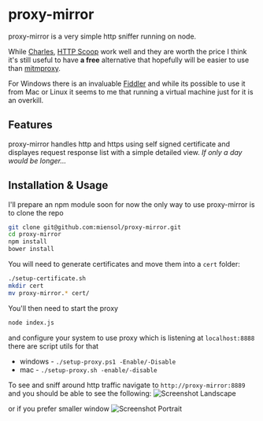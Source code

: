 proxy-mirror
============

proxy-mirror is a very simple http sniffer running on node.

While [Charles](http://www.charlesproxy.com/), [HTTP Scoop](http://www.tuffcode.com/) work well and they are worth the price I think it's still useful to have **a free** alternative that hopefully will be easier to use than [mitmproxy](http://mitmproxy.org/).

For Windows there is an invaluable [Fiddler](http://fiddler2.com/) and while its possible to use it from Mac or Linux it seems to me that running a virtual machine just for it is an overkill.

Features
-----

proxy-mirror handles http and https using self signed certificate and displayes request response list with a simple detailed view.
*If only a day would be longer...*

Installation &amp; Usage
-----
I'll prepare an npm module soon for now the only way to use proxy-mirror is to clone the repo
```bash
git clone git@github.com:miensol/proxy-mirror.git
cd proxy-mirror
npm install
bower install
```

You will need to generate certificates and move them into a `cert` folder:

```bash
./setup-certificate.sh
mkdir cert
mv proxy-mirror.* cert/
```

You'll then need to start the proxy
```bash
node index.js
```

and configure your system to use proxy which is listening at `localhost:8888` there are script utils for that
- windows - `./setup-proxy.ps1 -Enable/-Disable`
- mac - `./setup-proxy.sh -enable/-disable`

To see and sniff around http traffic navigate to `http://proxy-mirror:8889` and you should be able to see the following:
![Screenshot Landscape](https://raw.github.com/miensol/proxy-mirror/master/misc/screenshot-landscape.png)

or if you prefer smaller window
![Screenshot Portrait](https://raw.github.com/miensol/proxy-mirror/master/misc/screenshot-portrait.png)
